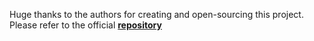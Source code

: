 Huge thanks to the authors for creating and open-sourcing this project. Please refer to the official **[repository](https://github.com/dw-dengwei/daily-arXiv-ai-enhanced)** 